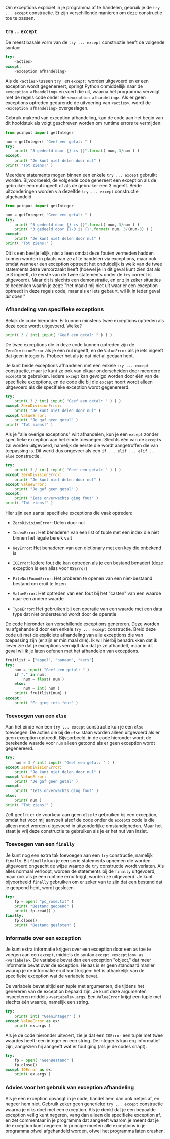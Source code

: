 Om exceptions expliciet in je programma af te handelen, gebruik je de
`try ... except` constructie. Er zijn verschillende manieren om deze
constructie toe te passen.

### `try` ... `except`

De meest basale vorm van de `try ... except` constructie heeft de
volgende syntax:

```python
try:
    <acties>
except:
    <exception afhandeling>
```

Als de `<acties>` tussen `try:` en `except:` worden uitgevoerd en er een
exception wordt gegenereert, springt Python onmiddellijk naar de
`<exception afhandeling>` en voert die uit, waarna het programma
vervolgt met de regels code onder de `<exception afhandeling>`. Als er
geen exceptions optreden gedurende de uitvoering van `<acties>`, wordt
de `<exception afhandeling>` overgeslagen.

Gebruik makend van exception afhandeling, kan de code aan het begin van
dit hoofdstuk als volgt geschreven worden om runtime errors te
vermijden:

```python
from pcinput import getInteger

num = getInteger( "Geef een getal: " )
try:
    print( "3 gedeeld door {} is {}".format( num, 3/num ) )
except:
    print( "Je kunt niet delen door nul" )
print( "Tot ziens!" )
```

Meerdere statements mogen binnen een enkele `try ... except` gebruikt
worden. Bijvoorbeeld, de volgende code genereert een exception als de
gebruiker een nul ingeeft of als de gebruiker een 3 ingeeft. Beide
uitzonderingen worden via dezelfde `try ... except` constructie
afgehandeld.

```python
from pcinput import getInteger

num = getInteger( "Geen een getal: " )
try:
    print( "3 gedeeld door {} is {}".format( num, 3/num ) )
    print( "3 gedeeld door {}-3 is {}".format( num, 3/(num-3) ) )
except:
    print( "Je kunt niet delen door nul" )
print( "Tot ziens!" )
```

Dit is een beetje lelijk, niet alleen omdat deze fouten vermeden hadden
kunnen worden in plaats van ze af te handelen via exceptions, maar ook
omdat wanneer een exception optreedt het onduidelijk is welk van de twee
statements deze veroorzaakt heeft (hoewel je in dit geval kunt zien dat
als je 3 ingeeft, de eerste van de twee statements onder de `try`
correct is uitgevoerd). Maar dit is slechts een demonstratie, en er zijn
zeker situaties te bedenken waarin je zegt: "het maakt mij niet uit waar
er een exception optreedt in deze regels code, maar als er iets gebeurt,
wil ik in ieder geval *dit* doen."

### Afhandeling van specifieke exceptions

Bekijk de code hieronder. Er kunnen minstens twee exceptions optreden
als deze code wordt uitgevoerd. Welke?

```python
print( 3 / int( input( "Geef een getal: " ) ) )
```

De twee exceptions die in deze code kunnen optreden zijn de
`ZeroDivisionError` als je een nul ingeeft, en de `ValueError` als je
iets ingeeft dat geen integer is. Probeer het als je dat niet al gedaan
hebt.

Je kunt beide exceptions afhandelen met een enkele `try ... except`
constructie, maar je kunt ze ook van elkaar onderscheiden door meerdere
`except`s te gebruiken. Iedere `except` kan gevolgd worden door één van
de specifieke exceptions, en de code die bij die `except` hoort wordt
alleen uitgevoerd als die specifieke exception wordt gegenereerd.

```python
try:
    print( 3 / int( input( "Geef een getal: " ) ) )
except ZeroDivisionError:
    print( "Je kunt niet delen door nul" )
except ValueError:
    print( "Je gaf geen getal" )
print( "Tot ziens!" )
```

Als je "alle overige exceptions" wilt afhandelen, kun je een `except`
zonder specifieke exception aan het einde toevoegen. Slechts één van de
`except`s zal worden uitgevoerd, namelijk de eerste die wordt
aangetroffen die van toepassing is. Dit werkt dus ongeveer als een
`if ... elif ... elif ... else` constructie.

```python
try:
    print( 3 / int( input( "Geef een getal: " ) ) )
except ZeroDivisionError:
    print( "Je kunt niet delen door nul" )
except ValueError:
    print( "Je gaf geen getal" )
except:
    print( "Iets onverwachts ging fout" )
print( "Tot ziens!" )
```

Hier zijn een aantal specifieke exceptions die vaak optreden:

-   `ZeroDivisionError`: Delen door nul

-   `IndexError`: Het benaderen van een list of tuple met een index die
    niet binnen het legale bereik valt

-   `KeyError`: Het benaderen van een dictionary met een key die
    onbekend is

-   `IOError`: Iedere fout die kan optreden als je een bestand benadert
    (deze exception is een alias voor `OSError`)

-   `FileNotFoundError`: Het proberen te openen van een niet-bestaand
    bestand om eruit te lezen

-   `ValueError`: Het optreden van een fout bij het "casten" van een
    waarde naar een andere waarde

-   `TypeError`: Het gebruiken bij een operatie van een waarde met een
    data type dat niet ondersteund wordt door de operatie

De code hieronder kan verschillende exceptions genereren. Deze worden nu
afgehandeld door een enkele `try ... except` constructie. Breid deze
code uit met de expliciete afhandeling van alle exceptions die van
toepassing zijn (er zijn er minimaal drie). Ik wil hierbij benadrukken
dat ik liever zie dat je exceptions vermijdt dan dat je ze afhandelt,
maar in dit geval wil ik je laten oefenen met het afhandelen van
exceptions.

```python
fruitlist = ["appel", "banaan", "kers"]
try:
    num = input( "Geef een getal: " )
    if "." in num:
        num = float( num )
    else:
        num = int( num )
    print( fruitlist[num] )
except:
    print( "Er ging iets fout" )    
```

### Toevoegen van een `else`

Aan het einde van een `try ... except` constructie kun je een `else`
toevoegen. De acties die bij de `else` staan worden alleen uitgevoerd
als er geen exception optreedt. Bijvoorbeeld, in de code hieronder wordt
de berekende waarde voor `num` alleen getoond als er geen exception
wordt gegenereerd.

```python
try:
    num = 3 / int( input( "Geef een getal: " ) ) 
except ZeroDivisionError:
    print( "Je kunt niet delen door nul" )
except ValueError:
    print( "Je gaf geen getal" )
except:
    print( "Iets onverwachts ging fout" )
else:
    print( num )
print( "Tot ziens!" )
```

Zelf geef ik er de voorkeur aan geen `else` te gebruiken bij een
exception, omdat het voor mij aanvoelt alsof de code onder de `except`s
code is die alleen moet worden uitgevoerd in uitzonderlijke
omstandigheden. Maar het staat je vrij deze constructie te gebruiken als
je er het nut van inziet.

### Toevoegen van een `finally`

Je kunt nog een extra tak toevoegen aan een `try` constructie, namelijk
`finally`. Bij `finally` kun je een serie statements opnemen die worden
uitgevoerd ongeacht de wijze waarop de `try` constructie wordt verlaten.
Als alles normaal verloopt, worden de statements bij de `finally`
uitgevoerd, maar ook als je een runtime error krijgt, worden ze
uitgevoerd. Je kunt bijvoorbeeld `finally` gebruiken om er zeker van te
zijn dat een bestand dat je geopend hebt, wordt gesloten.

```python
try:
    fp = open( "pc_rose.txt" )
    print( "Bestand geopend" )
    print( fp.read() )
finally:
    fp.close()
    print( "Bestand gesloten" )
```

### Informatie over een exception

Je kunt extra informatie krijgen over een exception door een `as` toe te
voegen aan een `except`, middels de syntax
`except <exception> as <variabele>`. De variabele bevat dan een
exception "object," dat meer informatie bevat over de exception. Helaas
is er geen standaard manier waarop je de informatie eruit kunt krijgen:
het is afhankelijk van de specifieke exception wat de variabele bevat.

De variabele bevat altijd een tuple met argumenten, die tijdens het
genereren van de exception bepaald zijn. Je kunt deze argumenten
inspecteren middels `<variabele>.args`. Een `ValueError` krijgt een
tuple met slechts één waarde, namelijk een string.

```python
try:
    print( int( "GeenInteger" ) )
except ValueError as ex:
    print( ex.args )
```

Als je de code hieronder uitvoert, zie je dat een `IOError` een tuple
met twee waardes heeft: een integer en een string. De integer is kan erg
informatief zijn, aangezien hij aangeeft wat er fout ging (als je de
codes snapt).

```python
try:
    fp = open( "GeenBestand" )
    fp.close()
except IOError as ex:
    print( ex.args )
```

### Advies voor het gebruik van exception afhandeling

Als je een exception opvangt in je code, handel hem dan ook netjes af,
en negeer hem niet. Gebruik zeker geen generieke `try ... except`
constructie waarna je niks doet met een exception. Als je denkt dat je
een bepaalde exception veilig kunt negeren, vang dan alleen die
specifieke exception af, en zet commentaar in je programma dat aangeeft
waarom je meent dat je de exception kunt negeren. In principe moeten
alle exceptions in je programma ofwel afgehandeld worden, ofwel het
programma laten crashen.

